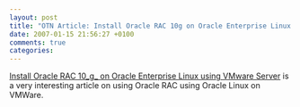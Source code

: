 ```yaml
---
layout: post
title: "OTN Article: Install Oracle RAC 10g on Oracle Enterprise Linux Using VMware Server"
date: 2007-01-15 21:56:27 +0100
comments: true
categories:
---
```

[Install Oracle RAC 10_g_ on Oracle Enterprise Linux using VMware Server](http://www.oracle.com/technology/pub/articles/chan-ubl-vmware.html) is a very interesting article on using Oracle RAC using Oracle Linux on VMWare.

